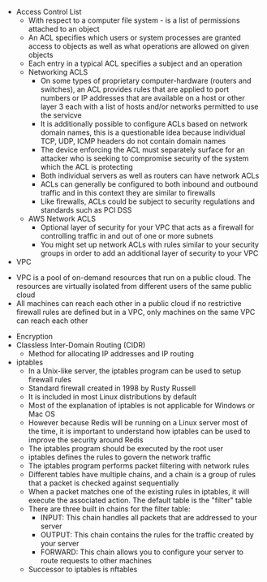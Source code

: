 * Access Control List
    * With respect to a computer file system - is a list of permissions attached to an object
    * An ACL specifies which users or system processes are granted access to objects as well as what operations are allowed on given objects
    * Each entry in a typical ACL specifies a subject and an operation
    * Networking ACLS
        * On some types of proprietary computer-hardware (routers and switches), an ACL provides rules that are applied to port numbers or IP addresses that are available on a host or other layer 3 each with a list of hosts and/or networks permitted to use the servicve
        * It is additionally possible to configure ACLs based on network domain names, this is a questionable idea because individual TCP, UDP, ICMP headers do not contain domain names
        * The device enforcing the ACL must separately surface for an attacker who is seeking to compromise security of the system which the ACL is protecting
        * Both individual servers as well as routers can have network ACLs
        * ACLs can generally be configured to both inbound and outbound traffic and in this context they are similar to firewalls
        * Like firewalls, ACLs could be subject to security regulations and standards such as PCI DSS
    * AWS Network ACLS
        * Optional layer of security for your VPC that acts as a firewall for controlling traffic in and out of one or more subnets
        * You might set up network ACLs with rules similar to your security groups in order to add an additional layer of security to your VPC
* VPC
- VPC is a pool of on-demand resources that run on a public cloud. The resources are virtually isolated from different users of the same public cloud
- All machines can reach each other in a public cloud if no restrictive firewall rules are defined but in a VPC, only machines on the same VPC can reach each other 
* Encryption
* Classless Inter-Domain Routing (CIDR)
    * Method for allocating IP addresses and IP routing
* iptables
  * In a Unix-like server, the iptables program can be used to setup firewall rules
  * Standard firewall created in 1998 by Rusty Russell
  * It is included in most Linux distributions by default
  * Most of the explanation of iptables is not applicable for Windows or Mac OS
  * However because Redis will be running on a Linux server most of the time, it is important to understand how iptables can be used to improve the security around Redis
  * The iptables program should be executed by the root user
  * iptables defines the rules to govern the network traffic
  * The iptables program performs packet filtering with network rules
  * Different tables have multiple chains, and a chain is a group of rules that a packet is checked against sequentially
  * When a packet matches one of the existing rules in iptables, it will execute the associated action. The default table is the "filter" table
  * There are three built in chains for the filter table:
    - INPUT: This chain handles all packets that are addressed to your server
    - OUTPUT: This chain contains the rules for the traffic created by your server
    - FORWARD: This chain allows you to configure your server to route requests to other machines
  * Successor to iptables is nftables
  
  